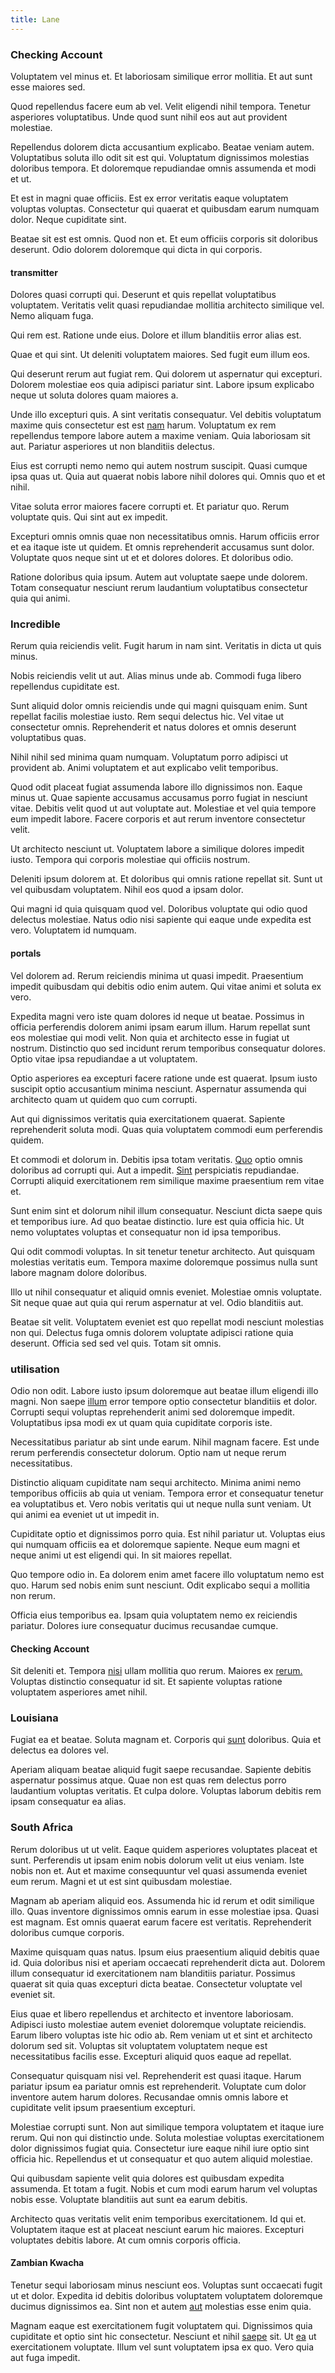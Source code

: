 ```yaml
---
title: Lane
---
```


### Checking Account

Voluptatem vel minus et. Et laboriosam similique error mollitia. Et aut sunt esse maiores sed.

Quod repellendus facere eum ab vel. Velit eligendi nihil tempora. Tenetur asperiores voluptatibus. Unde quod sunt nihil eos aut aut provident molestiae.

Repellendus dolorem dicta accusantium explicabo. Beatae veniam autem. Voluptatibus soluta illo odit sit est qui. Voluptatum dignissimos molestias doloribus tempora. Et doloremque repudiandae omnis assumenda et modi et ut.

Et est in magni quae officiis. Est ex error veritatis eaque voluptatem voluptas voluptas. Consectetur qui quaerat et quibusdam earum numquam dolor. Neque cupiditate sint.

Beatae sit est est omnis. Quod non et. Et eum officiis corporis sit doloribus deserunt. Odio dolorem doloremque qui dicta in qui corporis.

#### transmitter

Dolores quasi corrupti qui. Deserunt et quis repellat voluptatibus voluptatem. Veritatis velit quasi repudiandae mollitia architecto similique vel. Nemo aliquam fuga.

Qui rem est. Ratione unde eius. Dolore et illum blanditiis error alias est.

Quae et qui sint. Ut deleniti voluptatem maiores. Sed fugit eum illum eos.

Qui deserunt rerum aut fugiat rem. Qui dolorem ut aspernatur qui excepturi. Dolorem molestiae eos quia adipisci pariatur sint. Labore ipsum explicabo neque ut soluta dolores quam maiores a.

Unde illo excepturi quis. A sint veritatis consequatur. Vel debitis voluptatum maxime quis consectetur est est [nam](/voluptate/expedita/shoes.md) harum. Voluptatum ex rem repellendus tempore labore autem a maxime veniam. Quia laboriosam sit aut. Pariatur asperiores ut non blanditiis delectus.

Eius est corrupti nemo nemo qui autem nostrum suscipit. Quasi cumque ipsa quas ut. Quia aut quaerat nobis labore nihil dolores qui. Omnis quo et et nihil.

Vitae soluta error maiores facere corrupti et. Et pariatur quo. Rerum voluptate quis. Qui sint aut ex impedit.

Excepturi omnis omnis quae non necessitatibus omnis. Harum officiis error et ea itaque iste ut quidem. Et omnis reprehenderit accusamus sunt dolor. Voluptate quos neque sint ut et et dolores dolores. Et doloribus odio.

Ratione doloribus quia ipsum. Autem aut voluptate saepe unde dolorem. Totam consequatur nesciunt rerum laudantium voluptatibus consectetur quia qui animi.

### Incredible

Rerum quia reiciendis velit. Fugit harum in nam sint. Veritatis in dicta ut quis minus.

Nobis reiciendis velit ut aut. Alias minus unde ab. Commodi fuga libero repellendus cupiditate est.

Sunt aliquid dolor omnis reiciendis unde qui magni quisquam enim. Sunt repellat facilis molestiae iusto. Rem sequi delectus hic. Vel vitae ut consectetur omnis. Reprehenderit et natus dolores et omnis deserunt voluptatibus quas.

Nihil nihil sed minima quam numquam. Voluptatum porro adipisci ut provident ab. Animi voluptatem et aut explicabo velit temporibus.

Quod odit placeat fugiat assumenda labore illo dignissimos non. Eaque minus ut. Quae sapiente accusamus accusamus porro fugiat in nesciunt vitae. Debitis velit quod ut aut voluptate aut. Molestiae et vel quia tempore eum impedit labore. Facere corporis et aut rerum inventore consectetur velit.

Ut architecto nesciunt ut. Voluptatem labore a similique dolores impedit iusto. Tempora qui corporis molestiae qui officiis nostrum.

Deleniti ipsum dolorem at. Et doloribus qui omnis ratione repellat sit. Sunt ut vel quibusdam voluptatem. Nihil eos quod a ipsam dolor.

Qui magni id quia quisquam quod vel. Doloribus voluptate qui odio quod delectus molestiae. Natus odio nisi sapiente qui eaque unde expedita est vero. Voluptatem id numquam.

#### portals

Vel dolorem ad. Rerum reiciendis minima ut quasi impedit. Praesentium impedit quibusdam qui debitis odio enim autem. Qui vitae animi et soluta ex vero.

Expedita magni vero iste quam dolores id neque ut beatae. Possimus in officia perferendis dolorem animi ipsam earum illum. Harum repellat sunt eos molestiae qui modi velit. Non quia et architecto esse in fugiat ut nostrum. Distinctio quo sed incidunt rerum temporibus consequatur dolores. Optio vitae ipsa repudiandae a ut voluptatem.

Optio asperiores ea excepturi facere ratione unde est quaerat. Ipsum iusto suscipit optio accusantium minima nesciunt. Aspernatur assumenda qui architecto quam ut quidem quo cum corrupti.

Aut qui dignissimos veritatis quia exercitationem quaerat. Sapiente reprehenderit soluta modi. Quas quia voluptatem commodi eum perferendis quidem.

Et commodi et dolorum in. Debitis ipsa totam veritatis. [Quo](/facere/temporibus/consequatur/licensed_soft_shirt.md) optio omnis doloribus ad corrupti qui. Aut a impedit. [Sint](/facere/eaque/com.md) perspiciatis repudiandae. Corrupti aliquid exercitationem rem similique maxime praesentium rem vitae et.

Sunt enim sint et dolorum nihil illum consequatur. Nesciunt dicta saepe quis et temporibus iure. Ad quo beatae distinctio. Iure est quia officia hic. Ut nemo voluptates voluptas et consequatur non id ipsa temporibus.

Qui odit commodi voluptas. In sit tenetur tenetur architecto. Aut quisquam molestias veritatis eum. Tempora maxime doloremque possimus nulla sunt labore magnam dolore doloribus.

Illo ut nihil consequatur et aliquid omnis eveniet. Molestiae omnis voluptate. Sit neque quae aut quia qui rerum aspernatur at vel. Odio blanditiis aut.

Beatae sit velit. Voluptatem eveniet est quo repellat modi nesciunt molestias non qui. Delectus fuga omnis dolorem voluptate adipisci ratione quia deserunt. Officia sed sed vel quis. Totam sit omnis.

### utilisation

Odio non odit. Labore iusto ipsum doloremque aut beatae illum eligendi illo magni. Non saepe [illum](/dolore/odio/dignissimos/nemo/tools_&_music.md) error tempore optio consectetur blanditiis et dolor. Corrupti sequi voluptas reprehenderit animi sed doloremque impedit. Voluptatibus ipsa modi ex ut quam quia cupiditate corporis iste.

Necessitatibus pariatur ab sint unde earum. Nihil magnam facere. Est unde rerum perferendis consectetur dolorum. Optio nam ut neque rerum necessitatibus.

Distinctio aliquam cupiditate nam sequi architecto. Minima animi nemo temporibus officiis ab quia ut veniam. Tempora error et consequatur tenetur ea voluptatibus et. Vero nobis veritatis qui ut neque nulla sunt veniam. Ut qui animi ea eveniet ut ut impedit in.

Cupiditate optio et dignissimos porro quia. Est nihil pariatur ut. Voluptas eius qui numquam officiis ea et doloremque sapiente. Neque eum magni et neque animi ut est eligendi qui. In sit maiores repellat.

Quo tempore odio in. Ea dolorem enim amet facere illo voluptatum nemo est quo. Harum sed nobis enim sunt nesciunt. Odit explicabo sequi a mollitia non rerum.

Officia eius temporibus ea. Ipsam quia voluptatem nemo ex reiciendis pariatur. Dolores iure consequatur ducimus recusandae cumque.

#### Checking Account

Sit deleniti et. Tempora [nisi](/facere/temporibus/adipisci/credit_card_account.md) ullam mollitia quo rerum. Maiores ex [rerum.](/alias/executive_sms.md) Voluptas distinctio consequatur id sit. Et sapiente voluptas ratione voluptatem asperiores amet nihil.

### Louisiana

Fugiat ea et beatae. Soluta magnam et. Corporis qui [sunt](/sit/representative_systems.md) doloribus. Quia et delectus ea dolores vel.

Aperiam aliquam beatae aliquid fugit saepe recusandae. Sapiente debitis aspernatur possimus atque. Quae non est quas rem delectus porro laudantium voluptas veritatis. Et culpa dolore. Voluptas laborum debitis rem ipsam consequatur ea alias.

### South Africa

Rerum doloribus ut ut velit. Eaque quidem asperiores voluptates placeat et sunt. Perferendis ut ipsam enim nobis dolorum velit ut eius veniam. Iste nobis non et. Aut et maxime consequuntur vel quasi assumenda eveniet eum rerum. Magni et ut est sint quibusdam molestiae.

Magnam ab aperiam aliquid eos. Assumenda hic id rerum et odit similique illo. Quas inventore dignissimos omnis earum in esse molestiae ipsa. Quasi est magnam. Est omnis quaerat earum facere est veritatis. Reprehenderit doloribus cumque corporis.

Maxime quisquam quas natus. Ipsum eius praesentium aliquid debitis quae id. Quia doloribus nisi et aperiam occaecati reprehenderit dicta aut. Dolorem illum consequatur id exercitationem nam blanditiis pariatur. Possimus quaerat sit quia quas excepturi dicta beatae. Consectetur voluptate vel eveniet sit.

Eius quae et libero repellendus et architecto et inventore laboriosam. Adipisci iusto molestiae autem eveniet doloremque voluptate reiciendis. Earum libero voluptas iste hic odio ab. Rem veniam ut et sint et architecto dolorum sed sit. Voluptas sit voluptatem voluptatem neque est necessitatibus facilis esse. Excepturi aliquid quos eaque ad repellat.

Consequatur quisquam nisi vel. Reprehenderit est quasi itaque. Harum pariatur ipsum ea pariatur omnis est reprehenderit. Voluptate cum dolor inventore autem harum dolores. Recusandae omnis omnis labore et cupiditate velit ipsum praesentium excepturi.

Molestiae corrupti sunt. Non aut similique tempora voluptatem et itaque iure rerum. Qui non qui distinctio unde. Soluta molestiae voluptas exercitationem dolor dignissimos fugiat quia. Consectetur iure eaque nihil iure optio sint officia hic. Repellendus et ut consequatur et quo autem aliquid molestiae.

Qui quibusdam sapiente velit quia dolores est quibusdam expedita assumenda. Et totam a fugit. Nobis et cum modi earum harum vel voluptas nobis esse. Voluptate blanditiis aut sunt ea earum debitis.

Architecto quas veritatis velit enim temporibus exercitationem. Id qui et. Voluptatem itaque est at placeat nesciunt earum hic maiores. Excepturi voluptates debitis labore. At cum omnis corporis officia.

#### Zambian Kwacha

Tenetur sequi laboriosam minus nesciunt eos. Voluptas sunt occaecati fugit ut et dolor. Expedita id debitis doloribus voluptatem voluptatem doloremque ducimus dignissimos ea. Sint non et autem [aut](/quas/rhode_island_knowledge_user.md) molestias esse enim quia.

Magnam eaque est exercitationem fugit voluptatem qui. Dignissimos quia cupiditate et optio sint hic consectetur. Nesciunt et nihil [saepe](/earum/et/logistical_cambridgeshire_maroon.md) sit. Ut [ea](/eos/est/ut/versatile_sports.md) ut exercitationem voluptate. Illum vel sunt voluptatem ipsa ex quo. Vero quia aut fuga impedit.
